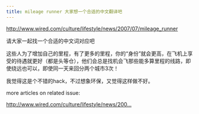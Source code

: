 ```yaml
---
title: mileage runner 大家想一个合适的中文翻译吧
---
```


<p><a href="http://www.wired.com/culture/lifestyle/news/2007/07/mileage_runner">http://www.wired.com/culture/lifestyle/news/2007/07/mileage_runner</a></p>

<p>请大家一起找一个合适的中文词对应吧</p>

<p>这些人为了增加自己的里程，有了更多的里程，你的“身份”就会更高，在飞机上享受的待遇就更好（都是头等仓），他们会总是找机会飞那些能多算里程的线路，即使绕远也可以，即使同一天来回分两个城市3次！</p>

<p>我觉得这是个不错的hack，不过想象环保，又觉得这样做不好。</p>

<p>more articles on related issue:</p>

<p><a href="http://www.wired.com/culture/lifestyle/news/2007/07/mileage_software">http://www.wired.com/culture/lifestyle/news/200...</a></p>
